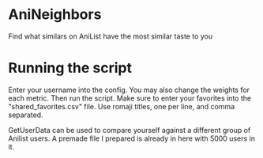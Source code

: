 # AniNeighbors

Find what similars on AniList have the most similar taste to you

# Running the script
Enter your username into the config. You may also change the weights for each metric. Then run the script.
Make sure to enter your favorites into the "shared_favorites.csv" file. Use romaji titles, one per line, and comma separated. 

GetUserData can be used to compare yourself against a different group of Anilist users. A premade file I prepared is already in here with 5000 users in it.
